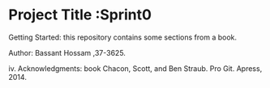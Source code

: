  Project Title :Sprint0
 =================================
 Getting Started: this repository contains some sections from a book.

 Author: Bassant Hossam  ,37-3625.

iv. Acknowledgments: book Chacon, Scott, and Ben Straub. Pro Git. Apress,
2014.
